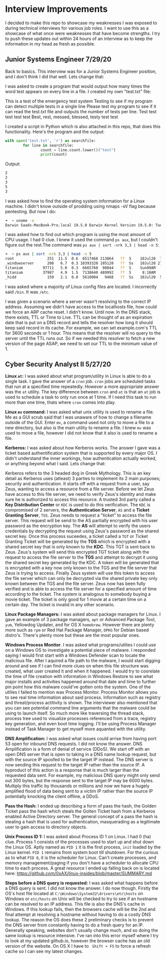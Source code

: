# Interview Improvements
 
 I decided to make this repo to showcase my weaknesses I was exposed to during technical interviews for various job roles. I want to use this as a showcase of what once were weaknesses that have become strengths. I try to push these updates out within 24 hours of an interview as to keep the information in my head as fresh as possible.

## Junior Systems Engineer 7/29/20

Back to basics. This interview was for a Junior Systems Engineer position, and I don't think I did that well. Lets change that:

I was asked to create a program that would output how many times the word test appears on every line in a file. I created my own "test.txt" file:

This is a test of the emergency test system
Testing to see if my program can detect multiple tests in a single line
Please test my program to see if it can read the test.txt file and outputs the number of tests per line. 
Test test test test test
Best, rest, messed, blessed, testy test test

I created a script in Python which is also attached in this repo, that does this functionality. Here's the program and the output:

```python
with open('test.txt', 'r') as searchfile:
        for line in searchfile:
                count = line.count.lower()("test")
                print(count)
```
Output: 

```bash
2
2
3
5
3
```

I was asked how to find the operating system information for a Linux machine. I didn't know outside of prodding using nmaps -sV flag because pentesting. But now I do:

```bash
➜  ~ uname -a
Darwin Saads-MacBook-Pro.local 19.5.0 Darwin Kernel Version 19.5.0: Tue May 26 20:41:44 PDT 2020; root:xnu-6153.121.2~2/RELEASE_X86_64 x86_64
```

I was asked how to find out which program is using the most amount of CPU usage. I had 0 clue. I knew it used the command ```ps aux```, but I couldn't figure out the rest.The command was ```ps aux | sort -nrk 3,3 | head -n 5```:

```bash
➜  ~ ps aux | sort -nrk 3,3 | head -n 5
root               251  11.5  0.6  6517468 213864   ??  S    10Jul20  76:53.65 nessusd -q
_windowserver      208   6.7  0.3 10393320 105120   ??  Ss   10Jul20 276:18.30 /System/Library/PrivateFrameworks/SkyLight.framework/Resources/WindowServer -daemon
titanium         97711   5.0  0.3  6665760  98044   ??  S    Sun09AM   5:44.40 /System/Applications/Utilities/Terminal.app/Contents/MacOS/Terminal
titanium         37987   4.9  1.5  7138640 489992   ??  S     8:10AM   4:28.64 /Applications/Google Chrome.app/Contents/MacOS/Google Chrome
_hidd              159   2.1  0.0  5610004   9468   ??  Ss   10Jul20  54:24.81 /usr/libexec/hidd
```

I was asked where a majority of Linux config files are located. I incorrectly said ```/bin```. It was ```/etc```. 

I was given a scenario where a server wasn't resolving to the correct IP address. Assuming we didn't have access to the localhosts file, how could we force an ARP cache reset. I didn't know. Until now. In the DNS stack, there exists, TTL or Time to Live. TTL can be thought of as an expiration date that is put on a DNS record and tells the resolver how long it should keep said record in its cache. For example, we can set example.com's TTL for 3600 seconds or 1 hour. This means that the resolver will no query to the server until the TTL runs out. So if we needed this resolver to fetch a new version of the page ASAP, we need to set our TTL to the minimum value of 1.


## Cyber Security Analyst II 5/27/20

**Linux ```at```:** I was asked about what program/utility in Linux is able to do a single task. I gave the answer of a ```cron``` job. ```cron``` jobs are scheduled tasks that run at a specified time repeatedly. However a more appropriate answer was the  ```at``` utility. The key difference between ```cron``` and ```at``` is that an ```at``` job is used to schedule a task to only run once at 1 time. If I need this task to run more than one time, thats where ```cron``` comes into play. 

**Linux ```mv``` command:** I was asked what unix utility is used to rename a file. Me as a GUI scrub said that I was unaware of how to change a filename outside of the GUI. Enter ```mv```, a command used not only to move a file to a new directory, but also is the main utility to rename a file.  I knew ```mv``` was used to move a file, however I did not know that it also is used to rename a file. 

**Kerberos:** I was asked about how Kerberos works. The answer I gave was a ticket based authentification system that is supported by every major OS. I didn't understand the inner workings, how authentication actually worked, or anything beyond what I said. Lets change that:

Kerberos refers to the 3 headed dog in Greek Mythology. This is an key detail as Kerberos uses (atleast) 3 parties to implement its 2 main purposes; security and authentication. It starts off with a request from a user, say Zeus, wanting to access a resource from a file server. Before we let Zeus have access to this file server, we need to verify Zeus's identity and make sure he is authorized to access this resource. A trusted 3rd party called a **Key Distribution Center** or ```KDC``` is used to do this verification. The ```KDC``` is compromised of 2 servers, the **Authentication Server**, ```AS``` and a **Ticket Granting Server**, ```TGS```. Zeus needs to request a "ticket" to access the file server. This request will be send to the AS partially encrypted with his user password as the encryption key. The **AS** will attempt to verify the users credentials by decrypting the request using Zeus's password as the shared secret key. Once this process suceedes, a ticket called a ```TGT``` or Ticket Granting Ticket will be generated by the **TGS** which is encrypted with a shared secret key that is only known to the **KDC**. This TGT is sent back to Zeus. Zeus's system will send this encrypted TGT ticket along with the request to access the file server to the **TGS** and attempt to decrypt it using the shared secret key generated by the KDC. A token will be generated that is encrypted with a key now only known to the TGS and the file server that Zeus is trying to access. Finally Zeus system will use this token to access the file server which can only be decrypted via the shared private key only known between the TGS and the file server. Zeus now has been fully verified and is able to access the file server for a specified amount of time according to the ticket. The system is analogous to somebody buying a movie ticket. The ticket is only good for 1 movie at a certain time on a certain day. The ticket is invalid in any other scenario. 

**Linux Package Managers:** I was asked about package managers for Linux. I gave an example of 3 package managers, ```apt``` or Advanced Package Tool, ```yum```, Yellowdog Updater, and for OS X ```homebrew```. However there are plenty more such as ```rpm``` or Red Hat Package Manager, ```DPKG``` for Debian based distro's. There's plenty more but these are the most popular ones. 

**Windows Process Monitor**. I was asked what programs/utilies I could use on a Windows OS to investigate a potential piece of malware. I responded saying I would first start with a Windows Defender scan to locate the malicious file. After I aquired a file path to the malware, I would start digging around and see if I can find more clues on when this file structure was created, what user created it and when it happened. I would try to coorelate the time of file creation with information in Windows Restore to see what major installs and activities happened around that date and time to further pin point how this malware could've gotten onto the system. One of the utilies I failed to mention was Process Monitor. Process Monitor allows you to see real time information about said process. Information such as registry and threat/process actitivity is shown. The interviewer also mentioned that you can see potential command line arguments that the malware could be using to launch itself. So much more like traversing the thread stack, process tree used to visualize processes referenced from a trace, registry key generation, and even boot time logging. I'll be using Process Manager instead of Task Manager to get myself more aquanted with the utility. 

**DNS Amplification:** I was asked what issues could arrise from having port 53 open for inbound DNS requests. I did not know the answer. DNS Amplification is a form of denial of service (DDoS). We start off with an open DNS server that is open to taking in a DNS name lookup request, but with the source IP spoofed to be the target IP instead. The DNS server is now sending this request to the target IP rather than the source IP. A byproduct of this action is a response that is much larger than the requested data sent. For example, my malicious DNS query might only send out 300 bytes, but the response sent to the target IP may be 6000 bytes. Multiply this traffic by thousands or millions and now we have a hugely amplified flood of data being sent to a victim IP rather than the source IP potentially knocking the client offline, a DDoS. 

**Pass the Hash:** I ended up describing a form of pass the hash, the Golden Ticket pass the hash which steals the Golten Ticket hash from a Kerberos enabled Active Directory server. The general concept of a pass the hash is stealing a hash that is used for authentication, masquerading as a legitimate user to gain access to directory objects. 

**Unix Process ID 1:** I was asked about Process ID 1 on Linux. I had 0 (ha) clue. Process 1 consists of the processes used to start up and shut down the Linux OS. Aptly named as ```PID 1``` it is the first process, ```init``` loaded by the Linux kernel. ```PID 1``` remains from system boot till shutdown. For the curious as to what ```PID 0```, it is the scheduler for Linux. Can't create processes, and memory management/paging if you don't have a scheduler to allocate CPU time to each process. A great resource I ended up falling back on is located here: https://github.com/0xAX/linux-insides/blob/master/SUMMARY.md

**Steps before a DNS query is requested:** I was asked what happens before a DNS query is sent. I did not know the answer. I do now though. Firstly the OS's host file located at ```C:\Windows\System32\drivers\etc\hosts``` on Windows or ```etc/hosts``` on Unix will be checked to try to see if an hostname can be resolved to an IP address. This file is also the DNS's cache in Windows. If this lookup fails, then the browsers cache will be the 2nd and final attempt at resolving a hostname without having to do a costly DNS lookup. The reason the OS does these 2 preliminary checks is to prevent the DNS server from constantly having to do a fresh query for an IP. Generally speaking, websites don't usually change much, and so doing the same lookup is resource intensive. I've ran into this error myself where I try to look at my updated github.io, however the browser cache has an old version of the website. On OS X I have to ``` Shift + F5``` to force a refresh cache so I can see my latest changes.